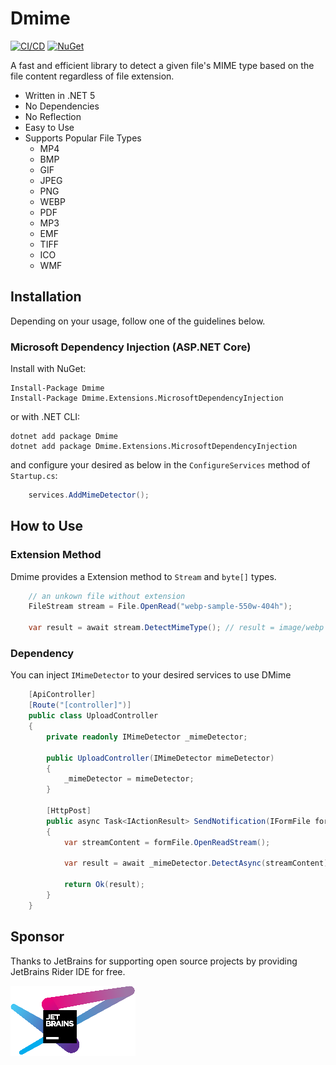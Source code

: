# Dmime
[![CI/CD](https://github.com/litenova/DMime/actions/workflows/publish-packages.yml/badge.svg)](https://github.com/litenova/DMime/actions/workflows/publish-packages.yml)
[![NuGet](https://img.shields.io/nuget/vpre/Dmime.svg)](https://www.nuget.org/packages/Dmime)


A fast and efficient library to detect a given file's MIME type based on the file content regardless of file extension.

* Written in .NET 5
* No Dependencies
* No Reflection
* Easy to Use
* Supports Popular File Types
    * MP4
    * BMP
    * GIF
    * JPEG
    * PNG
    * WEBP
    * PDF
    * MP3
    * EMF
    * TIFF
    * ICO
    * WMF

## Installation

Depending on your usage, follow one of the guidelines below.

### Microsoft Dependency Injection (ASP.NET Core)

Install with NuGet:

```
Install-Package Dmime
Install-Package Dmime.Extensions.MicrosoftDependencyInjection
```

or with .NET CLI:

```
dotnet add package Dmime
dotnet add package Dmime.Extensions.MicrosoftDependencyInjection
```

and configure your desired as below in the `ConfigureServices` method of `Startup.cs`:

```c#
    services.AddMimeDetector();
```

## How to Use

### Extension Method 
Dmime provides a Extension method to `Stream` and `byte[]` types.

```c#
    // an unkown file without extension
    FileStream stream = File.OpenRead("webp-sample-550w-404h");

    var result = await stream.DetectMimeType(); // result = image/webp
```

### Dependency

You can inject `IMimeDetector` to your desired services to use DMime

```c#
    [ApiController]
    [Route("[controller]")]
    public class UploadController
    {
        private readonly IMimeDetector _mimeDetector;

        public UploadController(IMimeDetector mimeDetector)
        {
            _mimeDetector = mimeDetector;
        }

        [HttpPost]
        public async Task<IActionResult> SendNotification(IFormFile formFile)
        {
            var streamContent = formFile.OpenReadStream();
                    
            var result = await _mimeDetector.DetectAsync(streamContent);

            return Ok(result);
        }
    }
```

## Sponsor 

Thanks to JetBrains for supporting open source projects by providing JetBrains Rider IDE for free.

[![alt text][image]][hyperlink]

[hyperlink]: https://www.jetbrains.com/
[image]: assets/jetbrains-variant-4.png

